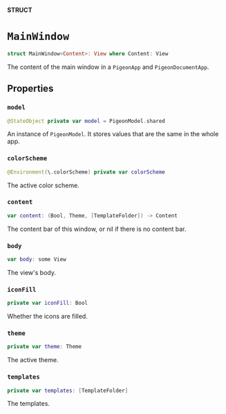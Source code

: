**STRUCT**

# `MainWindow`

```swift
struct MainWindow<Content>: View where Content: View
```

The content of the main window in a ``PigeonApp`` and ``PigeonDocumentApp``.

## Properties
### `model`

```swift
@StateObject private var model = PigeonModel.shared
```

An instance of ``PigeonModel``.
It stores values that are the same in the whole app.

### `colorScheme`

```swift
@Environment(\.colorScheme) private var colorScheme
```

The active color scheme.

### `content`

```swift
var content: (Bool, Theme, [TemplateFolder]) -> Content
```

The content bar of this window, or nil if there is no content bar.

### `body`

```swift
var body: some View
```

The view's body.

### `iconFill`

```swift
private var iconFill: Bool
```

Whether the icons are filled.

### `theme`

```swift
private var theme: Theme
```

The active theme.

### `templates`

```swift
private var templates: [TemplateFolder]
```

The templates.
